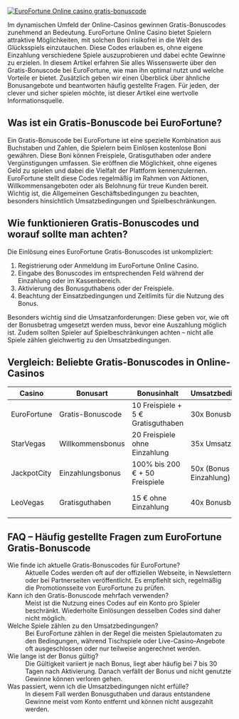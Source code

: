 [![EuroFortune Online casino gratis-bonuscode](https://123-caf.pages.dev/gitsignup.png)](https://vrmoo.ru/Bt82HjjY)

<p>Im dynamischen Umfeld der Online-Casinos gewinnen Gratis-Bonuscodes zunehmend an Bedeutung. EuroFortune Online Casino bietet Spielern attraktive Möglichkeiten, mit solchen Boni risikofrei in die Welt des Glücksspiels einzutauchen. Diese Codes erlauben es, ohne eigene Einzahlung verschiedene Spiele auszuprobieren und dabei echte Gewinne zu erzielen. In diesem Artikel erfahren Sie alles Wissenswerte über den Gratis-Bonuscode bei EuroFortune, wie man ihn optimal nutzt und welche Vorteile er bietet. Zusätzlich geben wir einen Überblick über ähnliche Bonusangebote und beantworten häufig gestellte Fragen. Für jeden, der clever und sicher spielen möchte, ist dieser Artikel eine wertvolle Informationsquelle.</p>  <h2>Was ist ein Gratis-Bonuscode bei EuroFortune?</h2> <p>Ein Gratis-Bonuscode bei EuroFortune ist eine spezielle Kombination aus Buchstaben und Zahlen, die Spielern beim Einlösen kostenlose Boni gewähren. Diese Boni können Freispiele, Gratisguthaben oder andere Vergünstigungen umfassen. Sie eröffnen die Möglichkeit, ohne eigenes Geld zu spielen und dabei die Vielfalt der Plattform kennenzulernen. EuroFortune stellt diese Codes regelmäßig im Rahmen von Aktionen, Willkommensangeboten oder als Belohnung für treue Kunden bereit. Wichtig ist, die Allgemeinen Geschäftsbedingungen zu beachten, besonders hinsichtlich Umsatzbedingungen und Spielbeschränkungen.</p>  <h2>Wie funktionieren Gratis-Bonuscodes und worauf sollte man achten?</h2> <p>Die Einlösung eines EuroFortune Gratis-Bonuscodes ist unkompliziert:</p> <ol>   <li>Registrierung oder Anmeldung im EuroFortune Online Casino.</li>   <li>Eingabe des Bonuscodes im entsprechenden Feld während der Einzahlung oder im Kassenbereich.</li>   <li>Aktivierung des Bonusguthabens oder der Freispiele.</li>   <li>Beachtung der Einsatzbedingungen und Zeitlimits für die Nutzung des Bonus.</li> </ol> <p>Besonders wichtig sind die Umsatzanforderungen: Diese geben vor, wie oft der Bonusbetrag umgesetzt werden muss, bevor eine Auszahlung möglich ist. Zudem sollten Spieler auf Spielbeschränkungen achten – nicht alle Spiele zählen gleichwertig zu den Umsatzbedingungen.</p>  <h2>Vergleich: Beliebte Gratis-Bonuscodes in Online-Casinos</h2> <table>   <thead>     <tr>       <th>Casino</th>       <th>Bonusart</th>       <th>Bonusinhalt</th>       <th>Umsatzbedingungen</th>       <th>Besonderheiten</th>     </tr>   </thead>   <tbody>     <tr>       <td>EuroFortune</td>       <td>Gratis-Bonuscode</td>       <td>10 Freispiele + 5 € Gratisguthaben</td>       <td>30x Bonusbetrag</td>       <td>Für neue Spieler, vielfältige Slots</td>     </tr>     <tr>       <td>StarVegas</td>       <td>Willkommensbonus</td>       <td>20 Freispiele ohne Einzahlung</td>       <td>35x Umsatz</td>       <td>Gültig nur für ausgewählte Slots</td>     </tr>     <tr>       <td>JackpotCity</td>       <td>Einzahlungsbonus</td>       <td>100% bis 200 € + 50 Freispiele</td>       <td>50x (Bonus + Einzahlung)</td>       <td>Große Spielauswahl</td>     </tr>     <tr>       <td>LeoVegas</td>       <td>Gratisguthaben</td>       <td>15 € ohne Einzahlung</td>       <td>40x Bonusbetrag</td>       <td>Schnelle Auszahlung möglich</td>     </tr>   </tbody> </table>  <h2>FAQ – Häufig gestellte Fragen zum EuroFortune Gratis-Bonuscode</h2> <dl>   <dt>Wie finde ich aktuelle Gratis-Bonuscodes für EuroFortune?</dt>   <dd>Aktuelle Codes werden oft auf der offiziellen Webseite, in Newslettern oder bei Partnerseiten veröffentlicht. Es empfiehlt sich, regelmäßig die Promotionsseite von EuroFortune zu prüfen.</dd>    <dt>Kann ich den Gratis-Bonuscode mehrfach verwenden?</dt>   <dd>Meist ist die Nutzung eines Codes auf ein Konto pro Spieler beschränkt. Wiederholte Einlösungen desselben Codes sind daher nicht möglich.</dd>    <dt>Welche Spiele zählen zu den Umsatzbedingungen?</dt>   <dd>Bei EuroFortune zählen in der Regel die meisten Spielautomaten zu den Bedingungen, während Tischspiele oder Live-Casino-Angebote oft ausgeschlossen oder nur teilweise angerechnet werden.</dd>    <dt>Wie lange ist der Bonus gültig?</dt>   <dd>Die Gültigkeit variiert je nach Bonus, liegt aber häufig bei 7 bis 30 Tagen nach Aktivierung. Danach verfällt der Bonus und nicht genutzte Gewinne können verloren gehen.</dd>    <dt>Was passiert, wenn ich die Umsatzbedingungen nicht erfülle?</dt>   <dd>In diesem Fall werden Bonusguthaben und daraus entstandene Gewinne meist vom Konto entfernt und können nicht ausgezahlt werden.</dd> </dl>